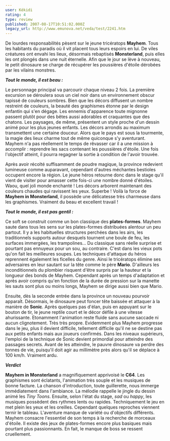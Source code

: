 ```yaml
---
user: Kékidi
rating: 4
type: review
published: 2007-08-17T10:51:02.000Z
legacy_url: http://www.emunova.net/veda/test/2241.htm
---
```

De lourdes responsabilités pèsent sur le jeune tricératops **Mayhem**. Tous les habitants du paradis où il vit placent tous leurs espoirs en lui. De viles créatures ont envahi les lieux, désormais rebaptisés **Monsterland**, puis elles les ont plongés dans une nuit éternelle. Afin que le jour se lève à nouveau, le petit dinosaure se charge de récupérer les poussières d'étoile dérobées par les vilains monstres.  

  

_**Tout le monde, il est beau :**_  

  

Le personnage principal va parcourir chaque niveau 2 fois. La première excursion se déroulera sous un ciel noir dans un environnement obscur tapissé de couleurs sombres. Bien que les décors diffusent un nombre restreint de couleurs, la beauté des graphismes étonne par le design enfantin qui s'en dégage. Les ennemis d'apparence toute mignonne passent plutôt pour des bêtes aussi adorables et craquantes que des chatons. Les paysages, de même, présentent un style proche d'un dessin animé pour les plus jeunes enfants. Les décors arrondis au maximum transmettent une certaine douceur. Alors que le pays est sous la tourmente, la magie des lieux charme tout de même quiconque s'y aventurant. Mayhem n'a pas réellement le temps de rêvasser car il a une mission à accomplir : reprendre les sacs contenant les poussières d'étoile. Une fois l'objectif atteint, il pourra regagner la sortie à condition de l'avoir trouvée.  

  

Après avoir récolté suffisamment de poudre magique, la province redevient lumineuse comme auparavant, cependant d'autres méchantes bestioles occupent encore la région. Le jeune héros retourne donc dans le stage qu'il vient de visiter pour amasser cette fois-ci une nombre donné d'étoiles. Waou, quel joli monde enchanté ! Les décors arborent maintenant des couleurs chaudes qui ravissent les yeux. Superbe ! Voilà la force de **Mayhem in Monsterland**, il possède une délicatesse très charmeuse dans les graphismes. Vraiment du beau et excellent travail !  

  

_**Tout le monde, il est pas gentil :**_  

  

Ce soft se construit comme un bon classique des **plates-formes**. Mayhem saute dans tous les sens sur les plates-formes distribuées alentour un peu partout. Il y a les habituelles structures perchées dans les airs, les traditionnels supports autour desquels tournent une boule de feu, les surfaces immergées, les trampolines... Du classique sans réelle surprise et pourtant pas ennuyeux pour un sou, au contraire. C'est dans les vieux pots qu'on fait les meilleures soupes. Les techniques d'attaque du héros reprennent également les ficelles du genre. Ainsi le tricératops élimine ses adversaires en leur sautant sur la tête comme le père **Mario**. D'ailleurs les inconditionnels du plombier risquent d'être surpris par la hauteur et la longueur des bonds de Mayhem. Cependant après un temps d'adaptation et après avoir compris qu'en fonction de la durée de pression sur la manette les sauts sont plus ou moins longs, Mayhem se dirige aussi bien que Mario.  

  

Ensuite, dès la seconde entrée dans la province un nouveau pourvoir apparaît. Désormais, le dinosaure peut foncer tête baissée et attaquer à la manière de **Sonic**. Après quelques pas d'élan, puis en appuyant sur le bouton de tir, le jeune reptile court et le décor défile à une vitesse ahurissante. Etonamment l'animation reste fluide sans aucune saccade ni aucun clignotement. Très très propre. Evidemment plus Mayhem progresse dans le jeu, plus il devient difficile, tellement difficile qu'il ne se destine pas aux petits enfants mais aux joueurs confirmés. Dans les niveaux supérieurs, l'emploi de la technique de Sonic devient primordial pour atteindre des passages secrets. Avant de les atteindre, le pauvre dinosaure va perdre des tonnes de vie, puisqu'il doit agir au millimètre près alors qu'il se déplace à 100 km/h. Vraiment ardu.  

  

_**Verdict**_  

  

**Mayhem in Monsterland** a magnifiquement apprivoisé le **C64**. Les graphismes sont éclatants, l'animation très souple et les musiques de bonne facture. La chanson d'introduction, toute guillerette, nous immerge immédiatement dans l'ambiance. La mélodie rappelle le jingle du dessin animé les _Tiny Toons_. Ensuite, selon l'état du stage, _sad_ ou _happy_, les musiques possèdent des rythmes lents ou rapides. Techniquement le jeu en met plein les yeux et les oreilles. Cependant quelques reproches viennent ternir le tableau. L'aventure manque de variété ou d'objectifs différents. Mayhem consacre l'essentiel de son temps à la recherche de morceaux d'étoile. Il existe des jeux de plates-formes encore plus basiques mais pourtant plus passionnants. En fait, le manque de boss se ressent cruellement.